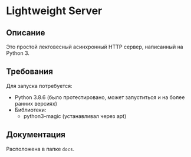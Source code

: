 # Lightweight Server

## Описание

Это простой лекговесный асинхронный HTTP сервер, написанный на Python 3.

## Требования

Для запуска потребуется:

+ Python 3.8.6 (было протестировано, может запуститься и на более ранних версиях)
+ Библиотеки:
    + python3-magic (устанавливал через apt)

## Документация

Расположена в папке `docs`.

